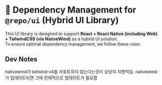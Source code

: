 # **🚀 Dependency Management for `@repo/ui` (Hybrid UI Library)**

This UI library is designed to support **React + React Native (including Web) + TailwindCSS (via NativeWind)** as a hybrid UI solution.  
To ensure optimal dependency management, we follow these rules:

## Dev Notes

nativewind가 tailwind v4를 서포트하지 않는다는것이 상당히 치명적임.
nativewind가 업데이트되면 그때 전체적으로 업데이트가 필요함
